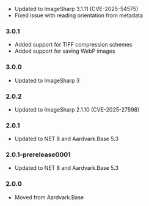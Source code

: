 - Updated to ImageSharp 3.1.11 (CVE-2025-54575)
- Fixed issue with reading orientation from metadata

### 3.0.1
- Added support for TIFF compression schemes
- Added support for saving WebP images

### 3.0.0
- Updated to ImageSharp 3

### 2.0.2
- Updated to ImageSharp 2.1.10 (CVE-2025-27598)

### 2.0.1
- Updated to NET 8 and Aardvark.Base 5.3

### 2.0.1-prerelease0001
- Updated to NET 8 and Aardvark.Base 5.3

### 2.0.0
- Moved from Aardvark.Base